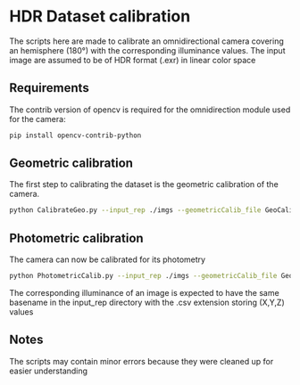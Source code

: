 # HDR Dataset calibration

The scripts here are made to calibrate an omnidirectional camera covering an hemisphere (180°) with the corresponding illuminance values.
The input image are assumed to be of HDR format (.exr) in linear color space


## Requirements

The contrib version of opencv is required for the omnidirection module used for the camera:

```sh
pip install opencv-contrib-python
```

## Geometric calibration

The first step to calibrating the dataset is the geometric calibration of the camera.

```sh
python CalibrateGeo.py --input_rep ./imgs --geometricCalib_file GeoCalib.pkl --checkboard_x 10 checkboard_y 7
```

## Photometric calibration

The camera can now be calibrated for its photometry

```sh
python PhotometricCalib.py --input_rep ./imgs --geometricCalib_file GeoCalib.pkl
```

The corresponding illuminance of an image is expected to have the same basename in the input_rep directory with the .csv extension storing (X,Y,Z) values


## Notes

The scripts may contain minor errors because they were cleaned up for easier understanding